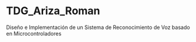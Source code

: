 # TDG_Ariza_Roman
Diseño e Implementación de un Sistema de Reconocimiento de Voz basado en Microcontroladores
